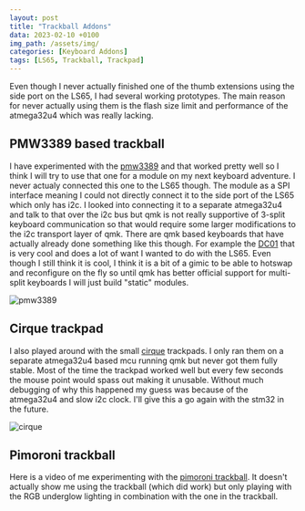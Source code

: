 ```yaml
---
layout: post
title: "Trackball Addons"
data: 2023-02-10 +0100
img_path: /assets/img/
categories: [Keyboard Addons]
tags: [LS65, Trackball, Trackpad]
---
```

Even though I never actually finished one of the thumb extensions using the side port on the LS65, I had several working prototypes. The main reason for never actually using them is the flash size limit and performance of the atmega32u4 which was really lacking.

## PMW3389 based trackball
I have experimented with the [pmw3389](https://www.tindie.com/products/jkicklighter/pmw3389-motion-sensor/) and that worked pretty well so I think I will try to use that one for a module on my next keyboard adventure. I never actualy connected this one to the LS65 though. The module as a SPI interface meaning I could not directly connect it to the side port of the LS65 which only has i2c. I looked into connecting it to a separate atmega32u4 and talk to that over the i2c bus but qmk is not really supportive of 3-split keyboard communication so that would require some larger modifications to the i2c transport layer of qmk.
There are qmk based keyboards that have actually already done something like this though. For example the [DC01](https://mechboards.co.uk/products/mbuk-dc-01) that is very cool and does a lot of want I wanted to do with the LS65. Even though I still think it is cool, I think it is a bit of a gimic to be able to hotswap and reconfigure on the fly so until qmk has better official support for multi-split keyboards I will just build "static" modules.

![pmw3389](pmw3389.png)

## Cirque trackpad
I also played around with the small [cirque](https://www.cirque.com/glidepoint-circle-trackpads) trackpads. I only ran them on a separate atmega32u4 based mcu running qmk but never got them fully stable. Most of the time the trackpad worked well but every few seconds the mouse point would spass out making it unusable. Without much debugging of why this happened my guess was because of the atmega32u4 and slow i2c clock. I'll give this a go again with the stm32 in the future.

![cirque](cirque.png)  
 
## Pimoroni trackball
Here is a video of me experimenting with the [pimoroni trackball](https://shop.pimoroni.com/products/trackball-breakout). It doesn't actually show me using the trackball (which did work) but only playing with the RGB underglow lighting in combination with the one in the trackball.

<!-- <video muted controls>
    <source src="../../../assets/img/keyboard/IMG_0616.mp4" type="video/mp4">
</video> -->

